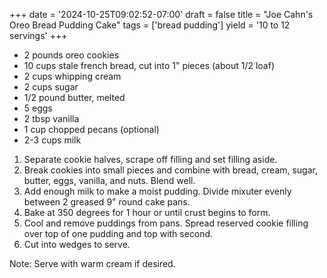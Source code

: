 +++
date = '2024-10-25T09:02:52-07:00'
draft = false
title = "Joe Cahn's Oreo Bread Pudding Cake"
tags = ['bread pudding']
yield = '10 to 12 servings'
+++

* 2 pounds oreo cookies
* 10 cups stale french bread, cut into 1" pieces (about 1/2 loaf)
* 2 cups whipping cream
* 2 cups sugar
* 1/2 pound butter, melted
* 5 eggs
* 2 tbsp vanilla
* 1 cup chopped pecans (optional)
* 2-3 cups milk

1. Separate cookie halves, scrape off filling and set filling aside. 
2. Break cookies into small pieces and combine with bread, cream, sugar, butter, eggs, vanilla, and nuts. Blend well.
3. Add enough milk to make a moist pudding. Divide mixuter evenly between 2 greased 9" round cake pans.
4. Bake at 350 degrees for 1 hour or until crust begins to form.
5. Cool and remove puddings from pans. Spread reserved cookie filling over top of one pudding and top with second.
6. Cut into wedges to serve.

Note: Serve with warm cream if desired.